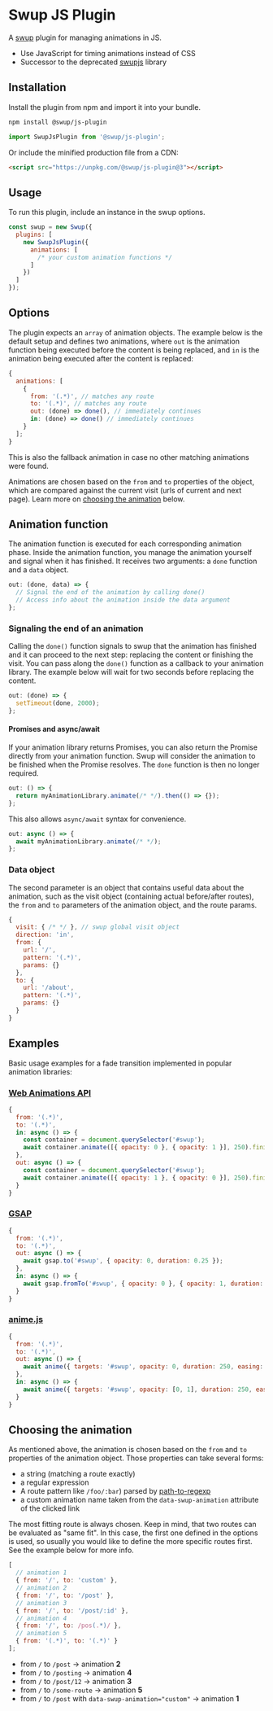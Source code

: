 # Swup JS Plugin

A [swup](https://swup.js.org) plugin for managing animations in JS.

- Use JavaScript for timing animations instead of CSS
- Successor to the deprecated [swupjs](https://github.com/swup/swupjs) library

## Installation

Install the plugin from npm and import it into your bundle.

```bash
npm install @swup/js-plugin
```

```js
import SwupJsPlugin from '@swup/js-plugin';
```

Or include the minified production file from a CDN:

```html
<script src="https://unpkg.com/@swup/js-plugin@3"></script>
```

## Usage

To run this plugin, include an instance in the swup options.

```js
const swup = new Swup({
  plugins: [
    new SwupJsPlugin({
      animations: [
        /* your custom animation functions */
      ]
    })
  ]
});
```

## Options

The plugin expects an `array` of animation objects.
The example below is the default setup and defines two animations, where `out` is the
animation function being executed before the content is being replaced, and `in` is
the animation being executed after the content is replaced:

```js
{
  animations: [
    {
      from: '(.*)', // matches any route
      to: '(.*)', // matches any route
      out: (done) => done(), // immediately continues
      in: (done) => done() // immediately continues
    }
  ];
}
```

This is also the fallback animation in case no other matching animations were found.

Animations are chosen based on the `from` and `to` properties of the object, which are
compared against the current visit (urls of current and next page).
Learn more on [choosing the animation](#choosing-the-animation) below.

## Animation function

The animation function is executed for each corresponding animation phase. Inside the animation
function, you manage the animation yourself and signal when it has finished. It receives two
arguments: a `done` function and a `data` object.

```js
out: (done, data) => {
  // Signal the end of the animation by calling done()
  // Access info about the animation inside the data argument
};
```

### Signaling the end of an animation

Calling the `done()` function signals to swup that the animation has finished and it can proceed
to the next step: replacing the content or finishing the visit. You can pass along the `done()`
function as a callback to your animation library. The example below will wait for two seconds before replacing the content.

```js
out: (done) => {
  setTimeout(done, 2000);
};
```

#### Promises and async/await

If your animation library returns Promises, you can also return the Promise directly from your
animation function. Swup will consider the animation to be finished when the Promise resolves.
The `done` function is then no longer required.

```js
out: () => {
  return myAnimationLibrary.animate(/* */).then(() => {});
};
```

This also allows `async/await` syntax for convenience.

```js
out: async () => {
  await myAnimationLibrary.animate(/* */);
};
```

### Data object

The second parameter is an object that contains useful data about the animation, such as the visit
object (containing actual before/after routes), the `from` and `to` parameters of the
animation object, and the route params.

```js
{
  visit: { /* */ }, // swup global visit object
  direction: 'in',
  from: {
    url: '/',
    pattern: '(.*)',
    params: {}
  },
  to: {
    url: '/about',
    pattern: '(.*)',
    params: {}
  }
}
```

## Examples

Basic usage examples for a fade transition implemented in popular animation libraries:

### [Web Animations API](https://developer.mozilla.org/en-US/docs/Web/API/Web_Animations_API)

```js
{
  from: '(.*)',
  to: '(.*)',
  in: async () => {
    const container = document.querySelector('#swup');
    await container.animate([{ opacity: 0 }, { opacity: 1 }], 250).finished;
  },
  out: async () => {
    const container = document.querySelector('#swup');
    await container.animate([{ opacity: 1 }, { opacity: 0 }], 250).finished;
  }
}
```

### [GSAP](https://greensock.com/gsap/)

```js
{
  from: '(.*)',
  to: '(.*)',
  out: async () => {
    await gsap.to('#swup', { opacity: 0, duration: 0.25 });
  },
  in: async () => {
    await gsap.fromTo('#swup', { opacity: 0 }, { opacity: 1, duration: 0.25 });
  }
}
```

### [anime.js](https://animejs.com/)

```js
{
  from: '(.*)',
  to: '(.*)',
  out: async () => {
    await anime({ targets: '#swup', opacity: 0, duration: 250, easing: 'linear' }).finished;
  },
  in: async () => {
    await anime({ targets: '#swup', opacity: [0, 1], duration: 250, easing: 'linear' }).finished;
  }
}
```

## Choosing the animation

As mentioned above, the animation is chosen based on the `from` and `to` properties of the animation object.
Those properties can take several forms:

- a string (matching a route exactly)
- a regular expression
- A route pattern like `/foo/:bar`) parsed by [path-to-regexp](https://github.com/pillarjs/path-to-regexp)
- a custom animation name taken from the `data-swup-animation` attribute of the clicked link

The most fitting route is always chosen.
Keep in mind, that two routes can be evaluated as "same fit".
In this case, the first one defined in the options is used, so usually you would like to define the more specific routes first.
See the example below for more info.

```js
[
  // animation 1
  { from: '/', to: 'custom' },
  // animation 2
  { from: '/', to: '/post' },
  // animation 3
  { from: '/', to: '/post/:id' },
  // animation 4
  { from: '/', to: /pos(.*)/ },
  // animation 5
  { from: '(.*)', to: '(.*)' }
];
```

- from `/` to `/post` → animation **2**
- from `/` to `/posting` → animation **4**
- from `/` to `/post/12` → animation **3**
- from `/` to `/some-route` → animation **5**
- from `/` to `/post` with `data-swup-animation="custom"` → animation **1**
